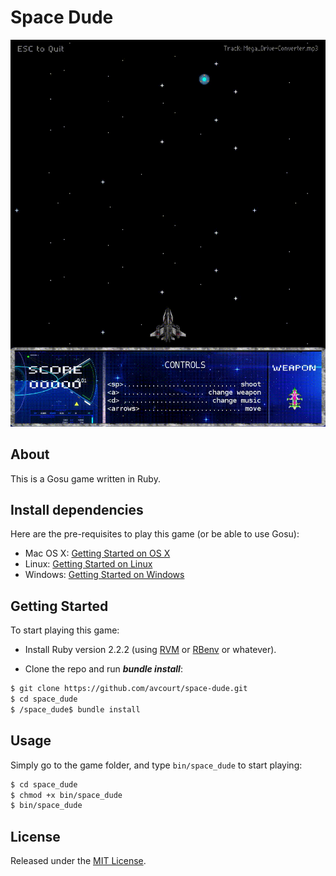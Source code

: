 # Space Dude

![Space Dude](assets/images/doc/spacedude-screenshot-lrg.gif)

## About

This is a Gosu game written in Ruby.

## Install dependencies

Here are the pre-requisites to play this game (or be able to use Gosu):

* Mac OS X: [Getting Started on OS X](https://github.com/gosu/gosu/wiki/Getting-Started-on-OS-X#prerequisites)
* Linux: [Getting Started on Linux](https://github.com/gosu/gosu/wiki/Getting-Started-on-Linux#getting-started-on-linux)
* Windows: [Getting Started on Windows](https://github.com/gosu/gosu/wiki/Getting-Started-on-Windows#getting-started-on-windows)

## Getting Started

To start playing this game:

* Install Ruby version 2.2.2 (using [RVM](https://github.com/rvm/rvm) or [RBenv](https://github.com/sstephenson/rbenv) or whatever).

* Clone the repo and run ***bundle install***:

```bash
$ git clone https://github.com/avcourt/space-dude.git
$ cd space_dude
$ /space_dude$ bundle install
```

## Usage

Simply go to the game folder, and type `bin/space_dude` to start playing:

```bash
$ cd space_dude
$ chmod +x bin/space_dude
$ bin/space_dude
```


## License

Released under the [MIT License](http://www.opensource.org/licenses/MIT).
